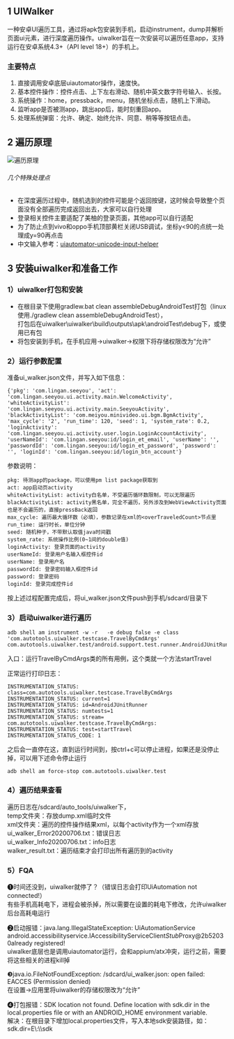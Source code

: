 
## 1 UIWalker  
一种安卓UI遍历工具，通过将apk包安装到手机，启动instrument，dump并解析页面ui元素，进行深度遍历操作。uiwalker旨在一次安装可以遍历任意app，支持运行在安卓系统4.3+（API level 18+）的手机上。

### 主要特点
1. 直接调用安卓底层uiautomator操作，速度快。
2. 基本控件操作：控件点击、上下左右滑动、随机中英文数字符号输入、长按。
3. 系统操作：home，pressback，menu，随机坐标点击，随机上下滑动。
4. 监听app是否被测app，跳出app后，能时刻重回app。
5. 处理系统弹窗：允许、确定、始终允许、同意、稍等等按钮点击。

## 2 遍历原理  
<!--![image](%E9%81%8D%E5%8E%86%E5%8E%9F%E7%90%86.png)  -->
![遍历原理](https://img-blog.csdnimg.cn/20200818112858793.png?x-oss-process=image/watermark,type_ZmFuZ3poZW5naGVpdGk,shadow_10,text_aHR0cHM6Ly9ibG9nLmNzZG4ubmV0L2NhbHlrb25n,size_16,color_FFFFFF,t_70#pic_center)
###### 几个特殊处理点  
* 在深度遍历过程中，随机选到的控件可能是个返回按键，这时候会导致整个页面没有全部遍历完成返回出去，大家可以自行处理
* 登录相关控件主要适配了美柚的登录页面，其他app可以自行适配  
* 为了防止点到vivo和oppo手机顶部黄栏关闭USB调试，坐标y<90的点统一处理成y=90再点击
* 中文输入参考：[uiautomator-unicode-input-helper](https://github.com/sumio/uiautomator-unicode-input-helper)

## 3 安装uiwalker和准备工作

### 1）uiwalker打包和安装  
- 在根目录下使用gradlew.bat clean assembleDebugAndroidTest打包（linux使用./gradlew clean assembleDebugAndroidTest），  
        打包后在uiwalker\uiwalker\build\outputs\apk\androidTest\debug下，或使用已有包
- 将包安装到手机，在手机应用->uiwalker->权限下将存储权限改为“允许”

### 2）运行参数配置
准备ui_walker.json文件，并写入如下信息：

```
{'pkg': 'com.lingan.seeyou', 'act': 'com.lingan.seeyou.ui.activity.main.WelcomeActivity', 'whiteActivityList': 'com.lingan.seeyou.ui.activity.main.SeeyouActivity', 'blackActivityList': 'com.meiyou.minivideo.ui.bgm.BgmActivity', 'max_cycle': '2', 'run_time': 120, 'seed': 1, 'system_rate': 0.2, 'loginActivity': 'com.lingan.seeyou.ui.activity.user.login.LoginAccountActivity', 'userNameId': 'com.lingan.seeyou:id/login_et_email', 'userName': '', 'passwordId': 'com.lingan.seeyou:id/login_et_password', 'password': '', 'loginId': 'com.lingan.seeyou:id/login_btn_account'}
 ```
      
参数说明：
    
```
pkg: 待测app的package，可以使用pm list package获取到
act: app启动页activity
whiteActivityList: activity白名单，不受遍历循环数限制，可以无限遍历
blackActivityList: activity黑名单，完全不遍历，另外涉及到WebViewActivity页面也是不会遍历的，直接pressBack返回
max_cycle: 遍历最大循环数（必填），参数记录在xml的<overTraveledCount>节点里
run_time: 运行时长，单位分钟
seed: 随机种子，不带默认取值java时间戳
system_rate: 系统操作比例(0~1间的double值)
loginActivity: 登录页面的activity
userNameId: 登录用户名输入框控件id
userName: 登录用户名
passwordId: 登录密码输入框控件id
password: 登录密码
loginId: 登录完成控件id
```  


按上述过程配置完成后，将ui_walker.json文件push到手机/sdcard/目录下

### 3）启动uiwalker进行遍历  

```
adb shell am instrument -w -r   -e debug false -e class 'com.autotools.uiwalker.testcase.TravelByCmdArgs' com.autotools.uiwalker.test/android.support.test.runner.AndroidJUnitRunner
```

入口：运行TravelByCmdArgs类的所有用例，这个类就一个方法startTravel

正常运行打印日志：  

```
INSTRUMENTATION_STATUS: class=com.autotools.uiwalker.testcase.TravelByCmdArgs  
INSTRUMENTATION_STATUS: current=1  
INSTRUMENTATION_STATUS: id=AndroidJUnitRunner  
INSTRUMENTATION_STATUS: numtests=1  
INSTRUMENTATION_STATUS: stream=  
com.autotools.uiwalker.testcase.TravelByCmdArgs:  
INSTRUMENTATION_STATUS: test=startTravel  
INSTRUMENTATION_STATUS_CODE: 1
```

之后会一直停在这，直到运行时间到，按ctrl+c可以停止进程，如果还是没停止掉，可以用下述命令停止运行

```
adb shell am force-stop com.autotools.uiwalker.test 
```

### 4）遍历结果查看
遍历日志在/sdcard/auto_tools/uiwalker下，  
    temp文件夹：存放dump.xml临时文件  
    xml文件夹：遍历的控件操作结果xml，以每个activity作为一个xml存放  
    ui_walker_Error20200706.txt：错误日志  
    ui_walker_Info20200706.txt：info日志  
    walker_result.txt：遍历结束才会打印出所有遍历到的activity  


### 5）FQA  
❶时间还没到，uiwalker就停了？（错误日志会打印UiAutomation not connected!）  
    有些手机高耗电下，进程会被杀掉，所以需要在设置的耗电下修改，允许uiwalker后台高耗电运行

❷启动报错：java.lang.IllegalStateException: UiAutomationService android.accessibilityservice.IAccessibilityServiceClient$Stub$Proxy@2b52030already registered!  
    uiwalker底层也是调用uiautomator运行，会和appium/atx冲突，运行之前，需要将这些相关的进程kill掉

❸java.io.FileNotFoundException: /sdcard/ui_walker.json: open failed: EACCES (Permission denied)  
    在设置->应用里将uiwalker的存储权限改为“允许”
    
❹打包报错：SDK location not found. Define location with sdk.dir in the local.properties file or with an ANDROID_HOME environment variable.  
    解决：在根目录下增加local.properties文件，写入本地sdk安装路径，如：sdk.dir=E\\:\\\\sdk
